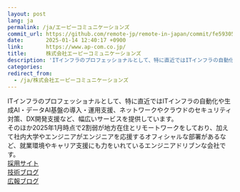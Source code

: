 ```yaml
---
layout: post
lang: ja
permalink: /ja/エーピーコミュニケーションズ
commit_url: https://github.com/remote-jp/remote-in-japan/commit/fe59305728fe46ca4067990695ad57c09ba8c59a
date:       2025-01-14 12:40:17 +0900
link:       https://www.ap-com.co.jp/
title:      株式会社エーピーコミュニケーションズ
description: 'ITインフラのプロフェッショナルとして、特に直近ではITインフラの自動化や生成AI・データAI基盤の導入・運用支援、ネットワークやクラウドのセキュリティ対策、DX開発支援など、幅広いサービスを提供しています。 そのほか2025年1月時点で2割弱が地方在住とリモートワークをしており、加えて社内大学やエンジニアがエンジニアを応援するオフィシャルな部署があるなど、就業環境やキャリア支援にも力をいれているエンジニアドリブンな会社です。 採用サイト 技術ブログ 広報ブログ'
categories: 
redirect_from:
  - /ja/株式会社エーピーコミュニケーションズ
---
```


<p>ITインフラのプロフェッショナルとして、特に直近ではITインフラの自動化や生成AI・データAI基盤の導入・運用支援、ネットワークやクラウドのセキュリティ対策、DX開発支援など、幅広いサービスを提供しています。<br />そのほか2025年1月時点で2割弱が地方在住とリモートワークをしており、加えて社内大学やエンジニアがエンジニアを応援するオフィシャルな部署があるなど、就業環境やキャリア支援にも力をいれているエンジニアドリブンな会社です。<br /><a href="https://www.ap-com.co.jp/recruit/">採用サイト</a><br /><a href="https://techblog.ap-com.co.jp/">技術ブログ</a><br /><a href="https://www.ap-com.co.jp/blog/archives/10738#article">広報ブログ</a></p>
